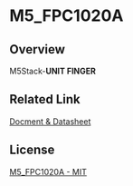 # M5_FPC1020A

## Overview

M5Stack-**UNIT FINGER**

## Related Link

[Docment & Datasheet](https://docs.m5stack.com/en/unit/finger)

## License

[M5_FPC1020A - MIT](LICENSE)
